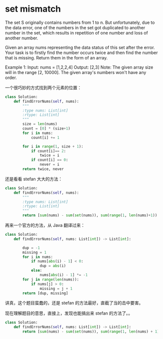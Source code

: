 # set mismatch

The set S originally contains numbers from 1 to n. But unfortunately, due to the data error, one of the numbers in the set got duplicated to another number in the set, which results in repetition of one number and loss of another number.

Given an array nums representing the data status of this set after the error. Your task is to firstly find the number occurs twice and then find the number that is missing. Return them in the form of an array.

Example 1:
Input: nums = [1,2,2,4]
Output: [2,3]
Note:
The given array size will in the range [2, 10000].
The given array's numbers won't have any order.

一个很巧妙的方式找到两个元素的位置：

```python
class Solution:
    def findErrorNums(self, nums):
        """
        :type nums: List[int]
        :rtype: List[int]
        """
        size = len(nums)
        count = [0] * (size+1)
        for i in nums:
            count[i] += 1

        for i in range(1, size + 1):
            if count[i]== 2:
                twice = i
            if count[i] == 0:
                never = i
        return twice, never
```

还是看看 stefan 大大的方法：

```python
class Solution:
    def findErrorNums(self, nums):
        """
        :type nums: List[int]
        :rtype: List[int]
        """
        return [sum(nums) - sum(set(nums)), sum(range(1, len(nums)+1)) - sum(set(nums))]
```

再来一个官方的方法，从 Java 翻译过来：

```python
class Solution:
    def findErrorNums(self, nums: List[int]) -> List[int]:

        dup = -1
        missing = 1
        for i in nums:
            if nums[abs(i) - 1] < 0:
                dup = abs(i)
            else:
                nums[abs(i) - 1] *= -1
        for j in range(len(nums)):
            if nums[j] > 0:
                missing = j + 1
        return [dup, missing]
```

讲真，这个题目蛮蠢的，还是 stefan 的方法最好，直截了当的击中要害。

现在理解题目的意思，直接上，发现也能搞出来 stefan 的方法了。。

```python
class Solution:
    def findErrorNums(self, nums: List[int]) -> List[int]:
        return [sum(nums) - sum(set(nums)), sum(range(1, len(nums) + 1)) - sum(set(nums))]
```
